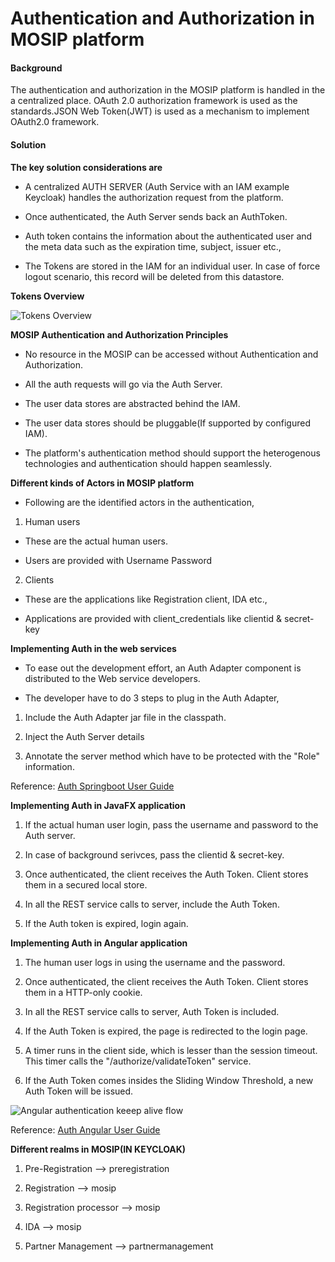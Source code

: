 # Authentication and Authorization in MOSIP platform

#### Background

The authentication and authorization in the MOSIP platform is handled in the a centralized place. OAuth 2.0 authorization framework is used as the standards.JSON Web Token(JWT) is used as a mechanism to implement OAuth2.0 framework. 

#### Solution



**The key solution considerations are**


- A centralized AUTH SERVER (Auth Service with an IAM example Keycloak) handles the authorization request from the platform. 

- Once authenticated, the Auth Server sends back an AuthToken.

- Auth token contains the information about the authenticated user and the meta data such as the expiration time, subject, issuer etc., 

- The Tokens are stored in the IAM for an individual user. In case of force logout scenario, this record will be deleted from this datastore.  

**Tokens Overview**

![Tokens Overview](_images/kernel-authn-tokensoverview.jpg)

**MOSIP Authentication and Authorization Principles**

- No resource in the MOSIP can be accessed without Authentication and Authorization. 

- All the auth requests will go via the Auth Server. 

- The user data stores are abstracted behind the IAM. 

- The user data stores should be pluggable(If supported by configured IAM). 

- The platform's authentication method should support the heterogenous technologies and authentication should happen seamlessly. 


**Different kinds of Actors in MOSIP platform**

- Following are the identified actors in the authentication, 

1. Human users

- These are the actual human users. 

- Users are provided with Username Password

2. Clients

- These are the applications like Registration client, IDA etc., 

- Applications are provided with client_credentials like clientid & secret-key


**Implementing Auth in the web services**

- To ease out the development effort, an Auth Adapter component is distributed to the Web service developers. 

- The developer have to do 3 steps to plug in the Auth Adapter, 

1. Include the Auth Adapter jar file in the classpath. 

2. Inject the Auth Server details 

3. Annotate the server method which have to be protected with the "Role" information. 

Reference: [Auth Springboot User Guide](https://docs.mosip.io/platform/contribute/coding-standards/auth-springboot-user-guide)


**Implementing Auth in JavaFX application**


1. If the actual human user login, pass the username and password to the Auth server.

2. In case of background serivces, pass the clientid & secret-key. 

3. Once authenticated, the client receives the Auth Token. Client stores them in a secured local store.

4. In all the REST service calls to server, include the Auth Token. 

5. If the Auth token is expired, login again. 


**Implementing Auth in Angular application**

1. The human user logs in using the username and the password. 

2. Once authenticated, the client receives the Auth Token. Client stores them in a HTTP-only cookie. 

3. In all the REST service calls to server, Auth Token is included.  

4. If the Auth Token is expired, the page is redirected to the login page.

5. A timer runs in the client side, which is lesser than the session timeout. This timer calls the "/authorize/validateToken" service.

6. If the Auth Token comes insides the Sliding Window Threshold, a new Auth Token will be issued. 

![Angular authentication keeep alive flow](_images/kernel-authentication-keepalive-prereg.jpg)

Reference:  [Auth Angular User Guide](https://docs.mosip.io/platform/contribute/coding-standards/auth-angular-user-guide)


**Different realms in MOSIP(IN KEYCLOAK)**

1. Pre-Registration --> preregistration

2. Registration --> mosip

3. Registration processor --> mosip

4. IDA --> mosip

5. Partner Management --> partnermanagement

